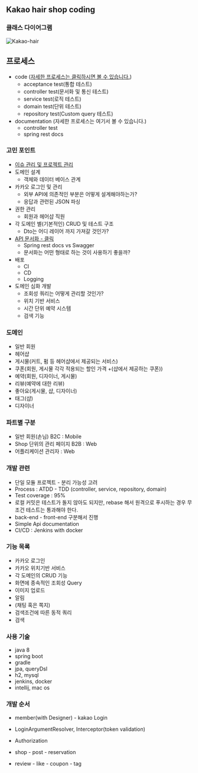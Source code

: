 ## Kakao hair shop coding 

### 클래스 다이어그램
![Kakao-hair](https://user-images.githubusercontent.com/49060374/88496307-b17f4080-cff7-11ea-9f7d-71061e1a2ce9.png)

## 프로세스
- code ([자세한 프로세스는 클릭하시면 볼 수 있습니다.](https://velog.io/@kyle/Acceptance-Test-%EA%B0%9C%EB%B0%9C-%ED%94%84%EB%A1%9C%EC%84%B8%EC%8A%A4))
    - acceptance test(통합 테스트)
    - controller test(문서화 및 통신 테스트)
    - service test(로직 테스트)
    - domain test(단위 테스트)
    - repository test(Custom query 테스트)
- documentation (자세한 프로세스는 여기서 볼 수 있습니다.)
    - controller test
    - spring rest docs 

### 고민 포인트
- [이슈 관리 및 프로젝트 관리](https://velog.io/@kyle/%EC%9D%B4%EC%8A%88-%EA%B4%80%EB%A6%AC-%EB%B0%8F-%ED%95%A0%EC%9D%BC-%EA%B4%80%EB%A6%AC)
- 도메인 설계
    - 객체와 데이터 베이스 관계
- 카카오 로그인 및 관리
    - 외부 API에 의존적인 부분은 어떻게 설계해야하는가?
    - 응답과 관련된 JSON 파싱
- 권한 관리
    - 회원과 헤어샵 직원
- 각 도메인 별(기본적인) CRUD 및 테스트 구조
    - Dto는 어디 레이어 까지 가져갈 것인가?
- [API 문서화 - 클릭](https://velog.io/@kyle/%EC%84%9C%EB%B2%84-API-%EB%AC%B8%EC%84%9C%ED%99%94Spring-Rest-docs)
    - Spring rest docs vs Swagger
    - 문서화는 어떤 형태로 하는 것이 사용하기 좋을까?
- 배포
    - CI 
    - CD
    - Logging
- 도메인 심화 개발 
    - 조회성 쿼리는 어떻게 관리할 것인가?
    - 위치 기반 서비스
    - 시간 단위 예약 시스템
    - 검색 기능
 
### 도메인
- 일반 회원
- 헤어샵
- 게시물(커트, 펌 등 헤어샵에서 제공되는 서비스)
- 쿠폰(회원, 게시물 각각 적용되는 할인 가격 +(샵에서 제공하는 쿠폰))
- 예약(회원, 디자이너, 게시물)
- 리뷰(예약에 대한 리뷰)
- 좋아요(게시물, 샵, 디자이너)
- 태그(샵)
- 디자이너
 
### 파트별 구분
- 일반 회원(손님) B2C : Mobile
- Shop 단위의 관리 페이지 B2B : Web
- 어플리케이션 관리자 : Web
 
### 개발 관련
- 단일 모듈 프로젝트 - 분리 가능성 고려
- Process : ATDD - TDD (controller, service, repository, domain)
- Test coverage : 95%
- 로컬 커밋은 테스트가 돌지 않아도 되지만, rebase 해서 원격으로 푸시하는 경우 무조건 테스트는 통과해야 한다.
- back-end - front-end 구분해서 진행
- Simple Api documentation
- CI/CD : Jenkins with docker

### 기능 목록
- 카카오 로그인
- 카카오 위치기반 서비스 
- 각 도메인의 CRUD 기능
- 화면에 종속적인 조회성 Query
- 이미지 업로드
- 알림
- (채팅 혹은 쪽지) 
- 검색조건에 따른 동적 쿼리
- 검색

### 사용 기술
- java 8 
- spring boot
- gradle
- jpa, queryDsl
- h2, mysql
- jenkins, docker
- intellij, mac os

### 개발 순서
- member(with Designer) - kakao Login

- LoginArgumentResolver, Interceptor(token validation)

- Authorization
 
- shop - post - reservation
- review - like - coupon - tag 